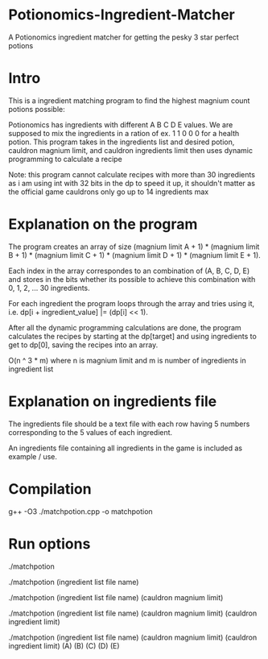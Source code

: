# Potionomics-Ingredient-Matcher
A Potionomics ingredient matcher for getting the pesky 3 star perfect potions

# Intro
This is a ingredient matching program to find the highest magnium count potions possible: 

Potionomics has ingredients with different A B C D E values. We are supposed to mix the ingredients in a ration of ex. 1 1 0 0 0 for a health potion. This program takes in the ingredients list and desired potion, cauldron magnium limit, and cauldron ingredients limit then uses dynamic programming to calculate a recipe

Note: this program cannot calculate recipes with more than 30 ingredients as i am using int with 32 bits in the dp to speed it up, it shouldn't matter as the official game cauldrons only go up to 14 ingredients max

# Explanation on the program
The program creates an array of size (magnium limit A + 1) * (magnium limit B + 1) * (magnium limit C + 1) * (magnium limit D + 1) * (magnium limit E + 1). 

Each index in the array correspondes to an combination of (A, B, C, D, E) and stores in the bits whether its possible to achieve this combination with 0, 1, 2, ... 30 ingredients. 

For each ingredient the program loops through the array and tries using it, i.e. dp[i + ingredient_value] |= (dp[i] << 1). 

After all the dynamic programming calculations are done, the program calculates the recipes by starting at the dp[target] and using ingredients to get to dp[0], saving the recipes into an array.

O(n ^ 3 * m) where n is magnium limit and m is number of ingredients in ingredient list

# Explanation on ingredients file
The ingredients file should be a text file with each row having 5 numbers corresponding to the 5 values of each ingredient.

An ingredients file containing all ingredients in the game is included as example / use. 

# Compilation 
g++ -O3 ./matchpotion.cpp -o matchpotion

# Run options
./matchpotion

./matchpotion (ingredient list file name) 

./matchpotion (ingredient list file name) (cauldron magnium limit) 

./matchpotion (ingredient list file name) (cauldron magnium limit) (cauldron ingredient limit) 

./matchpotion (ingredient list file name) (cauldron magnium limit) (cauldron ingredient limit) (A) (B) (C) (D) (E) 


